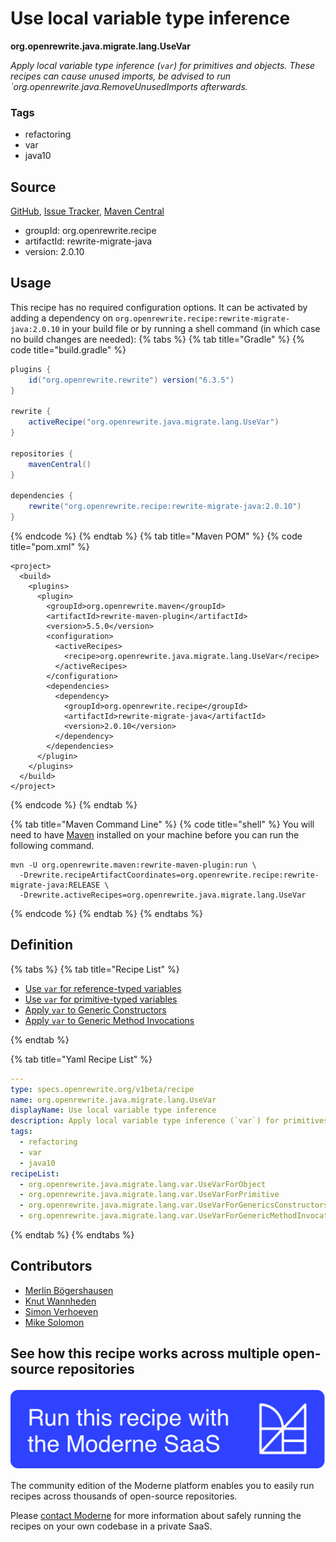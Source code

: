 # Use local variable type inference

**org.openrewrite.java.migrate.lang.UseVar**

_Apply local variable type inference (`var`) for primitives and objects. These recipes can cause unused imports, be advised to run `org.openrewrite.java.RemoveUnusedImports afterwards._

### Tags

* refactoring
* var
* java10

## Source

[GitHub](https://github.com/openrewrite/rewrite-migrate-java/blob/main/src/main/resources/META-INF/rewrite/java-lang-var.yml), [Issue Tracker](https://github.com/openrewrite/rewrite-migrate-java/issues), [Maven Central](https://central.sonatype.com/artifact/org.openrewrite.recipe/rewrite-migrate-java/2.0.10/jar)

* groupId: org.openrewrite.recipe
* artifactId: rewrite-migrate-java
* version: 2.0.10


## Usage

This recipe has no required configuration options. It can be activated by adding a dependency on `org.openrewrite.recipe:rewrite-migrate-java:2.0.10` in your build file or by running a shell command (in which case no build changes are needed): 
{% tabs %}
{% tab title="Gradle" %}
{% code title="build.gradle" %}
```groovy
plugins {
    id("org.openrewrite.rewrite") version("6.3.5")
}

rewrite {
    activeRecipe("org.openrewrite.java.migrate.lang.UseVar")
}

repositories {
    mavenCentral()
}

dependencies {
    rewrite("org.openrewrite.recipe:rewrite-migrate-java:2.0.10")
}
```
{% endcode %}
{% endtab %}
{% tab title="Maven POM" %}
{% code title="pom.xml" %}
```markup
<project>
  <build>
    <plugins>
      <plugin>
        <groupId>org.openrewrite.maven</groupId>
        <artifactId>rewrite-maven-plugin</artifactId>
        <version>5.5.0</version>
        <configuration>
          <activeRecipes>
            <recipe>org.openrewrite.java.migrate.lang.UseVar</recipe>
          </activeRecipes>
        </configuration>
        <dependencies>
          <dependency>
            <groupId>org.openrewrite.recipe</groupId>
            <artifactId>rewrite-migrate-java</artifactId>
            <version>2.0.10</version>
          </dependency>
        </dependencies>
      </plugin>
    </plugins>
  </build>
</project>
```
{% endcode %}
{% endtab %}

{% tab title="Maven Command Line" %}
{% code title="shell" %}
You will need to have [Maven](https://maven.apache.org/download.cgi) installed on your machine before you can run the following command.

```shell
mvn -U org.openrewrite.maven:rewrite-maven-plugin:run \
  -Drewrite.recipeArtifactCoordinates=org.openrewrite.recipe:rewrite-migrate-java:RELEASE \
  -Drewrite.activeRecipes=org.openrewrite.java.migrate.lang.UseVar
```
{% endcode %}
{% endtab %}
{% endtabs %}

## Definition

{% tabs %}
{% tab title="Recipe List" %}
* [Use `var` for reference-typed variables](../../../java/migrate/lang/var/usevarforobject.md)
* [Use `var` for primitive-typed variables](../../../java/migrate/lang/var/usevarforprimitive.md)
* [Apply `var` to Generic Constructors](../../../java/migrate/lang/var/usevarforgenericsconstructors.md)
* [Apply `var` to Generic Method Invocations](../../../java/migrate/lang/var/usevarforgenericmethodinvocations.md)

{% endtab %}

{% tab title="Yaml Recipe List" %}
```yaml
---
type: specs.openrewrite.org/v1beta/recipe
name: org.openrewrite.java.migrate.lang.UseVar
displayName: Use local variable type inference
description: Apply local variable type inference (`var`) for primitives and objects. These recipes can cause unused imports, be advised to run `org.openrewrite.java.RemoveUnusedImports afterwards.
tags:
  - refactoring
  - var
  - java10
recipeList:
  - org.openrewrite.java.migrate.lang.var.UseVarForObject
  - org.openrewrite.java.migrate.lang.var.UseVarForPrimitive
  - org.openrewrite.java.migrate.lang.var.UseVarForGenericsConstructors
  - org.openrewrite.java.migrate.lang.var.UseVarForGenericMethodInvocations

```
{% endtab %}
{% endtabs %}

## Contributors
* [Merlin Bögershausen](mailto:merlin.boegershausen@rwth-aachen.de)
* [Knut Wannheden](mailto:knut@moderne.io)
* [Simon Verhoeven](mailto:verhoeven.simon@gmail.com)
* [Mike Solomon](mailto:mike@moderne.io)


## See how this recipe works across multiple open-source repositories

[![Moderne Link Image](/.gitbook/assets/ModerneRecipeButton.png)](https://app.moderne.io/recipes/org.openrewrite.java.migrate.lang.UseVar)

The community edition of the Moderne platform enables you to easily run recipes across thousands of open-source repositories.

Please [contact Moderne](https://moderne.io/product) for more information about safely running the recipes on your own codebase in a private SaaS.
